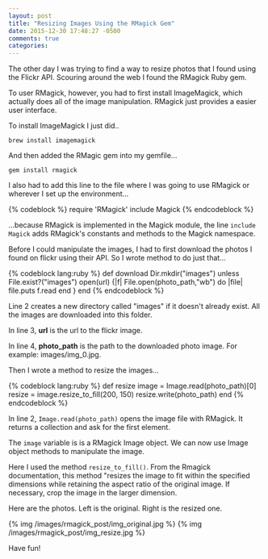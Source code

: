 ```yaml
---
layout: post
title: "Resizing Images Using the RMagick Gem"
date: 2015-12-30 17:48:27 -0500
comments: true
categories: 
---
```

The other day I was trying to find a way to resize photos that I found using the Flickr API.  Scouring around the web I found the RMagick Ruby gem.

To user RMagick, however, you had to first install ImageMagick, which actually does all of the image manipulation.  RMagick just provides a easier user interface.

To install ImageMagick I just did..

```
brew install imagemagick
```

And then added the RMagic gem into my gemfile...

```
gem install rmagick
```

I also had to add this line to the file where I was going to use RMagick or wherever I set up the environment...

{% codeblock %}
require 'RMagick'
include Magick
{% endcodeblock %}

...because RMagick is implemented in the Magick module, the line ```include Magick``` adds RMagick's constants and methods to the Magick namespace.

Before I could manipulate the images, I had to first download the photos I found on flickr using their API.  So I wrote method to do just that...  


{% codeblock lang:ruby %}
 def download
    Dir.mkdir("images") unless File.exist?("images")
    open(url) {|f|
      File.open(photo_path,"wb") do |file|
          file.puts f.read
        end
      }
  end
{% endcodeblock %}

Line 2 creates a new directory called "images" if it doesn't already exist.  All the images are downloaded into this folder.  

In line 3, **url** is the url to the flickr image.

In line 4, __photo_path__ is the path to the downloaded photo image.  For example: images/img_0.jpg.

Then I wrote a method to resize the images...

{% codeblock lang:ruby %}
  def resize
    image = Image.read(photo_path)[0]
    resize = image.resize_to_fill(200, 150)
    resize.write(photo_path)
  end
{% endcodeblock %}

In line 2, ```Image.read(photo_path)``` opens the image file with RMagick.  It returns a collection and ask for the first element.

The ```image``` variable is is a RMagick Image object.  We can now use Image object methods to manipulate the image.

Here I used the method ```resize_to_fill()```.  From the Rmagick documentation, this method "resizes the image to fit within the specified dimensions while retaining the aspect ratio of the original image. If necessary, crop the image in the larger dimension.

Here are the photos.  Left is the original.  Right is the resized one.

{% img /images/rmagick_post/img_original.jpg %}
{% img /images/rmagick_post/img_resize.jpg %}

Have fun!
